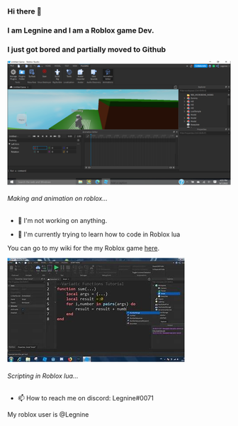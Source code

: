 ### Hi there 👋
### I am Legnine and I am a Roblox game Dev.
### I just got bored and partially moved to Github

![Makeing an animation on roblox...](/assets/images/gamedev.PNG "Animating roblox character.")
###### Making and animation on roblox...

- 🔭 I'm not working on anything.

- 🌱 I'm currently trying to learn how to code in Roblox lua


You can go to my wiki for the my Roblox game  [here](https://robloxnpcwars.fandom.com/wiki/Npc_Wars_Wiki).


![Scripting in roblox lua...](/assets/images/gamedev9000.PNG "Animating roblox character.")
###### Scripting in Roblox lua...





- 📫 How to reach me on discord: Legnine#0071

My roblox user is @Legnine

<!--
**Legnine/legnine** is a ✨ _special_ ✨ repository because its `README.md` (this file) appears on your GitHub profile.

Here are some ideas to get you started:

- 🔭 I’m currently working on ...
- 🌱 I’m currently learning ...
- 👯 I’m looking to collaborate on ...
- 🤔 I’m looking for help with ...
- 💬 Ask me about ...
- 📫 How to reach me: ...
- 😄 Pronouns: ...
- ⚡ Fun fact: ...
-->
